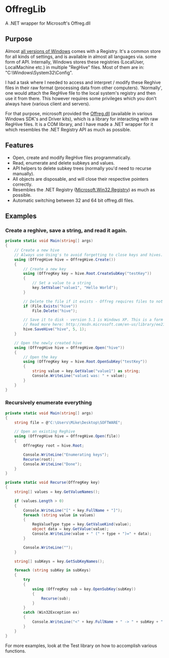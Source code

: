 # OffregLib
A .NET wrapper for Microsoft's Offreg.dll

## Purpose

Almost [all versions of Windows](http://en.wikipedia.org/wiki/Windows_Registry "Windows Registry history") comes with a Registry. It's a common store for all kinds of settings, and is available in almost all languages via. some form of API. Internally, Windows stores these registries (LocalUser, LocalMachine etc.) in multiple "RegHive" files. Most of them are in: "C:\Windows\System32\Config".

I had a task where I needed to access and interpret / modify these Reghive files in their raw format (processing data from other computers). 'Normally', one would attach the RegHive file to the local system's registry and then use it from there. This however requires some privileges which you don't always have (various client and servers). 

For that purpose, microsoft provided the [Offreg.dll](http://msdn.microsoft.com/en-us/library/ee210757.aspx "MSDN Offline Registry") (available in various Windows SDK's and Driver kits), which is a library for interacting with raw RegHive files. It is a COM library, and I have made a .NET wrapper for it which resembles the .NET Registry API as much as possible.

## Features


* Open, create and modify RegHive files programmatically.
* Read, enumerate and delete subkeys and values.
* API helpers to delete subkey trees (normally you'd need to recurse manually).
* All objects are disposable, and will close their respective pointers correctly.
* Resembles the .NET Registry ([Microsoft.Win32.Registry](http://msdn.microsoft.com/en-us/library/microsoft.win32.registry.aspx)) as much as possible.
* Automatic switching between 32 and 64 bit offreg.dll files.

## Examples 
### Create a reghive, save a string, and read it again.

```csharp
private static void Main(string[] args)
{
    // Create a new hive
    // Always use Using's to avoid forgetting to close keys and hives.
    using (OffregHive hive = OffregHive.Create())
    {
        // Create a new key
        using (OffregKey key = hive.Root.CreateSubKey("testKey"))
        {
            // Set a value to a string
            key.SetValue("value1", "Hello World");
        }

        // Delete the file if it exists - Offreg requires files to not exist.
        if (File.Exists("hive"))
            File.Delete("hive");

        // Save it to disk - version 5.1 is Windows XP. This is a form of compatibility option.
        // Read more here: http://msdn.microsoft.com/en-us/library/ee210773.aspx
        hive.SaveHive("hive", 5, 1);
    }

    // Open the newly created hive
    using (OffregHive hive = OffregHive.Open("hive"))
    {
        // Open the key
        using (OffregKey key = hive.Root.OpenSubKey("testKey"))
        {
            string value = key.GetValue("value1") as string;
            Console.WriteLine("value1 was: " + value);
        }
    }
}
```

### Recursively enumerate everything

```csharp
private static void Main(string[] args)
{
    string file = @"C:\Users\Mike\Desktop\SOFTWARE";

    // Open an existing Reghive
    using (OffregHive hive = OffregHive.Open(file))
    {
        OffregKey root = hive.Root;

        Console.WriteLine("Enumerating keys");
        Recurse(root);
        Console.WriteLine("Done");
    }
}

private static void Recurse(OffregKey key)
{
    string[] values = key.GetValueNames();

    if (values.Length > 0)
    {
        Console.WriteLine("[" + key.FullName + "]");
        foreach (string value in values)
        {
            RegValueType type = key.GetValueKind(value);
            object data = key.GetValue(value);
            Console.WriteLine(value + " (" + type + ")=" + data);
        }

        Console.WriteLine("");
    }

    string[] subKeys = key.GetSubKeyNames();

    foreach (string subKey in subKeys)
    {
        try
        {
            using (OffregKey sub = key.OpenSubKey(subKey))
            {
                Recurse(sub);
            }
        }
        catch (Win32Exception ex)
        {
            Console.WriteLine("<" + key.FullName + " -> " + subKey + ": " + ex.Message + ">");
        }
    }
}
```

For more examples, look at the Test library on how to accomplish various functions.